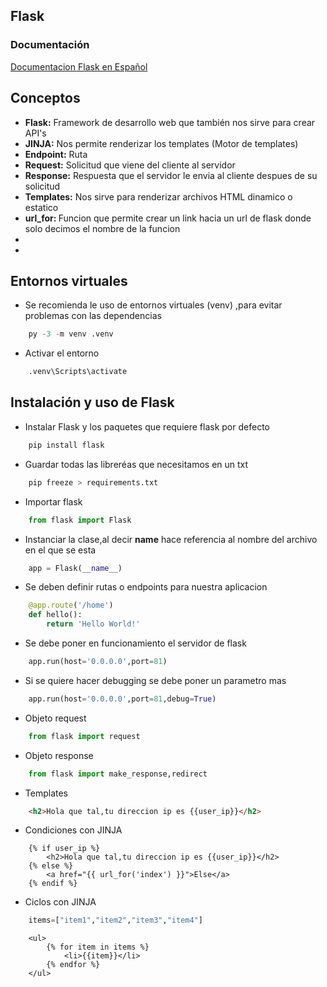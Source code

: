 ## Flask
### Documentación
[Documentacion Flask en Español](https://flask.palletsprojects.com/en/stable/)

<nav>

</nav>

<h2>Conceptos</h2>
<ul>
    <li><b>Flask:</b> Framework de desarrollo web que también nos sirve para crear API's</li>
    <li><b>JINJA:</b> Nos permite renderizar los templates (Motor de templates)</li>
    <li><b>Endpoint:</b> Ruta</li>
    <li><b>Request:</b> Solicitud que viene del cliente al servidor</li>
    <li><b>Response:</b> Respuesta que el servidor le envia al cliente despues de su solicitud</li>
    <li><b>Templates:</b> Nos sirve para renderizar archivos HTML dinamico o estatico</li>
    <li><b>url_for: </b>Funcion que permite crear un link hacia un url de flask donde solo decimos el nombre de la funcion  </li>
    <li><b></b> </li>
    <li><b></b> </li>
</ul>

<section>
<h2>Entornos virtuales</h2>

- Se recomienda le uso de entornos virtuales (venv) ,para evitar problemas con las dependencias 

```python
    py -3 -m venv .venv
```
- Activar el entorno
```python
    .venv\Scripts\activate
```
</section>

<section>
<h2>Instalación y uso de Flask</h2>

- Instalar Flask y los paquetes que requiere flask por defecto
```python
    pip install flask
```
- Guardar todas las libreréas que necesitamos en un txt 
```python
    pip freeze > requirements.txt
```

- Importar flask
```python
    from flask import Flask
```
- Instanciar la clase,al decir __name__ hace referencia al nombre del archivo en el que se esta
```python
    app = Flask(__name__)
```
- Se deben definir rutas o endpoints para nuestra aplicacion
```python
    @app.route('/home')
    def hello():
        return 'Hello World!'
```
- Se debe poner en funcionamiento el servidor de flask
```python
    app.run(host='0.0.0.0',port=81)
```
- Si se quiere hacer debugging se debe poner un parametro mas
```python
    app.run(host='0.0.0.0',port=81,debug=True)
```
- Objeto request
```python
    from flask import request
```
- Objeto response
```python
    from flask import make_response,redirect
```
- Templates
```html
    <h2>Hola que tal,tu direccion ip es {{user_ip}}</h2>
```
- Condiciones con JINJA
```jinja
    {% if user_ip %}
        <h2>Hola que tal,tu direccion ip es {{user_ip}}</h2>
    {% else %}
        <a href="{{ url_for('index') }}">Else</a>
    {% endif %}
```

- Ciclos con JINJA
```python
    items=["item1","item2","item3","item4"]
```
```jinja
    <ul>
        {% for item in items %}
            <li>{{item}}</li>
        {% endfor %}
    </ul>
```
</section>